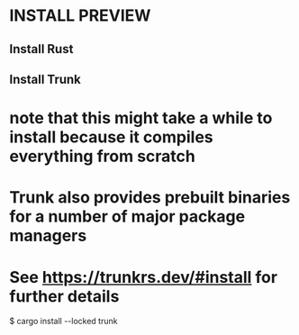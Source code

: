 # INSTALL PREVIEW

## Install Rust

## Install Trunk

# note that this might take a while to install because it compiles everything from scratch
# Trunk also provides prebuilt binaries for a number of major package managers
# See https://trunkrs.dev/#install for further details
  $ cargo install --locked trunk
